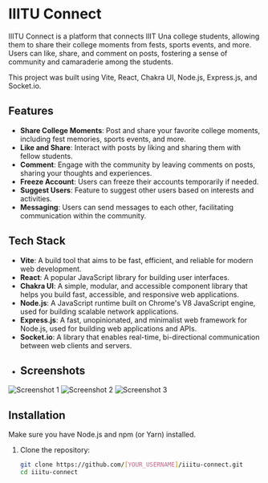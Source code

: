 # IIITU Connect

IIITU Connect is a platform that connects IIIT Una college students, allowing them to share their college moments from fests, sports events, and more. Users can like, share, and comment on posts, fostering a sense of community and camaraderie among the students.

This project was built using Vite, React, Chakra UI, Node.js, Express.js, and Socket.io.

## Features

- **Share College Moments**: Post and share your favorite college moments, including fest memories, sports events, and more.
- **Like and Share**: Interact with posts by liking and sharing them with fellow students.
- **Comment**: Engage with the community by leaving comments on posts, sharing your thoughts and experiences.
- **Freeze Account**: Users can freeze their accounts temporarily if needed.
- **Suggest Users**: Feature to suggest other users based on interests and activities.
- **Messaging**: Users can send messages to each other, facilitating communication within the community.

## Tech Stack

- **Vite**: A build tool that aims to be fast, efficient, and reliable for modern web development.
- **React**: A popular JavaScript library for building user interfaces.
- **Chakra UI**: A simple, modular, and accessible component library that helps you build fast, accessible, and responsive web applications.
- **Node.js**: A JavaScript runtime built on Chrome's V8 JavaScript engine, used for building scalable network applications.
- **Express.js**: A fast, unopinionated, and minimalist web framework for Node.js, used for building web applications and APIs.
- **Socket.io**: A library that enables real-time, bi-directional communication between web clients and servers.
- ## Screenshots

![Screenshot 1](images/screenshot1.png)
![Screenshot 2](images/screenshot2.png)
![Screenshot 3](images/screenshot3.png)

## Installation

Make sure you have Node.js and npm (or Yarn) installed.

1. Clone the repository:
   ```sh
   git clone https://github.com/[YOUR_USERNAME]/iiitu-connect.git
   cd iiitu-connect
